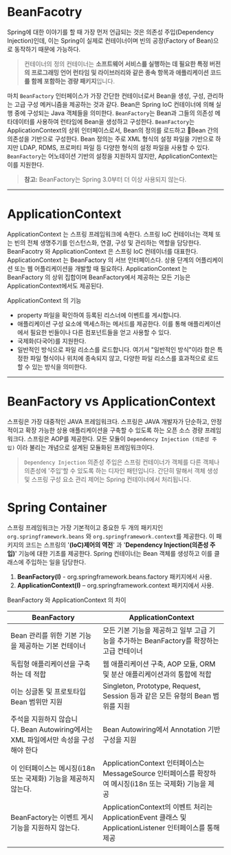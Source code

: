 # BeanFacotry

Spring에 대한 이야기를 할 때 가장 먼저 언급되는 것은 의존성 주입(Dependency Injection)인데, 이는 Spring이 실제로 컨테이너이며 빈의 공장(Factory of Bean)으로 동작하기 때문에 가능하다.

> 컨테이너의 정의 컨테이너는 **소프트웨어 서비스를 실행하는 데 필요한 특정 버전의 프로그래밍 언어 런타임 및 라이브러리와 같은 종속 항목과 애플리케이션 코드를 함께 포함하는 경량 패키지**입니다.

 마치 `BeanFactory` 인터페이스가 가장 간단한 컨테이너로서 Bean을 생성, 구성, 관리하는 고급 구성 메커니즘을 제공하는 것과 같다. Bean은 Spring IoC 컨테이너에 의해 실행 중에 구성되는 Java 객체들을 의미한다. `BeanFactory`는 Bean과 그들의 의존성 메타데이터를 사용하여 런타임에 Bean을 생성하고 구성한다. `BeanFactory`는ApplicationContext의 상위 인터페이스로서, Bean의 정의를 로드하고 Bean 간의 의존성을 기반으로 구성한다. Bean 정의는 주로 XML 형식의 설정 파일을 기반으로 하지만 LDAP, RDMS, 프로퍼티 파일 등 다양한 형식의 설정 파일을 사용할 수 있다. `BeanFactory`는 어노테이션 기반의 설정을 지원하지 않지만, ApplicationContext는 이를 지원한다.
 
> **참고:** BeanFactory는 Spring 3.0부터 더 이상 사용되지 않는다.

<hr>

# ApplicationContext

ApplicationContext 는 스프링 프레임워크에 속한다. 스프링 IoC 컨테이너는 객체 또는 빈의 전체 생명주기를 인스턴스화, 연결, 구성 및 관리하는 역할을 담당한다. BeanFacotry 와 ApplicationContext 은 스프링 IoC 컨테이너를 대표한다. ApplicationContext 는 BeanFactory 의 서브 인터페이스다. 상용 단계의 어플리케이션 또는 웹 어플리케이션을 개발할 때 필요하다. ApplicationContext 는 BeanFactory 의 상위 집합이며 BeanFactory에서 제공하는 모든 기능은 ApplicationContext에서도 제공된다. 

ApplicationContext 의 기능
- property 파일을 확인하여 등록된 리스너에 이벤트를 게시합니다.
- 애플리케이션 구성 요소에 액세스하는 메서드를 제공한다. 
	이를 통해 애플리케이션에서 필요한 빈들이나 다른 컴포넌트들을 얻고 사용할 수 있다.
- 국제화(다국어)를 지원한다.
- 일반적인 방식으로 파일 리소스를 로드합니다.
	  여기서 "일반적인 방식"이라 함은 특정한 파일 형식이나 위치에 종속되지 않고, 다양한 파일 리소스를 효과적으로 로드할 수 있는 방식을 의미한다. 

<hr>

# BeanFactory vs ApplicationContext

스프링은 가장 대중적인 JAVA 프레임워크다. 스프링은 JAVA 개발자가 단순하고, 안정적이고 확장 가능한 상용 애플리케이션을 구축할 수 있도록 하는 오픈 소스 경량 프레임워크다. 스프링은 AOP를 제공한다. 모든 모듈이 `Dependency Injection (의존성 주입)` 이라 불리는 개념으로 설계된 모듈화된 프레임워크이다.

> `Dependency Injection`
> 의존성 주입은 스프링 컨테이너가 객체를 다른 객체나 의존성에 '주입'할 수 있도록 하는 디자인 패턴입니다. 간단히 말해서 객체 생성 및 스프링 구성 요소 관리 제어는 Spring 컨테이너에서 처리됩니다.

# Spring Container 

스프링 프레임워크는 가장 기본적이고 중요한 두 개의 패키지인 `org.springframework.beans` 와 `org.springframework.context`를 제공한다. 이 패키지의 코드는 스프링의 '**(IoC)제어의 역전**' 과 '**Dependency Injection(의존성 주입)**' 기능에 대한 기초를 제공한다. Spring 컨테이너는 Bean 객체를 생성하고 이를 클래스에 주입하는 일을 담당한다. 

1. **BeanFactory(I)** - org.springframework.beans.factory 패키지에서 사용.
2. **ApplicationContext(I)** – org.springframework.context 패키지에서 사용.

BeanFactory 와 ApplicationContext 의 차이 

| BeanFactory | ApplicationContext |
| ---- | ---- |
| Bean 관리를 위한 기본 기능을 제공하는 기본 컨테이너 | 모든 기본 기능을 제공하고 일부 고급 기능을 추가하는 BeanFactory를 확장하는 고급 컨테이너 |
| 독립형 애플리케이션을 구축하는 데 적합 | 웹 애플리케이션 구축, AOP 모듈, ORM 및 분산 애플리케이션과의 통합에 적합 |
| 이는 싱글톤 및 프로토타입 Bean 범위만 지원 | Singleton, Prototype, Request, Session 등과 같은 모든 유형의 Bean 범위를 지원 |
| 주석을 지원하지 않습니다. Bean Autowiring에서는 XML 파일에서만 속성을 구성해야 한다 | Bean Autowiring에서 Annotation 기반 구성을 지원 |
| 이 인터페이스는 메시징(i18n 또는 국제화) 기능을 제공하지 않는다. | ApplicationContext 인터페이스는 MessageSource 인터페이스를 확장하여 메시징(i18n 또는 국제화) 기능을 제공 |
| BeanFactory는 이벤트 게시 기능을 지원하지 않는다. | ApplicationContext의 이벤트 처리는 ApplicationEvent 클래스 및 ApplicationListener 인터페이스를 통해 제공 |
|  |  |
